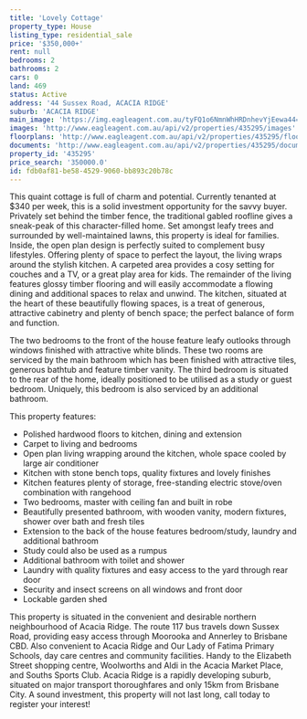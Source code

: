 ```yaml
---
title: 'Lovely Cottage'
property_type: House
listing_type: residential_sale
price: '$350,000+'
rent: null
bedrooms: 2
bathrooms: 2
cars: 0
land: 469
status: Active
address: '44 Sussex Road, ACACIA RIDGE'
suburb: 'ACACIA RIDGE'
main_image: 'https://img.eagleagent.com.au/tyFQ1o6NmnWhHRDnhevYjEewa44=/1280x854/smart/https://s3-us-west-2.amazonaws.com/eagleagent-orig/images/6822859/131308106-image-M.jpg'
images: 'http://www.eagleagent.com.au/api/v2/properties/435295/images'
floorplans: 'http://www.eagleagent.com.au/api/v2/properties/435295/floorplans'
documents: 'http://www.eagleagent.com.au/api/v2/properties/435295/documents'
property_id: '435295'
price_search: '350000.0'
id: fdb0af81-be58-4529-9060-bb893c20b78c
---
```

This quaint cottage is full of charm and potential. Currently tenanted at $340 per week, this is a solid investment opportunity for the savvy buyer. Privately set behind the timber fence, the traditional gabled roofline gives a sneak-peak of this character-filled home. Set amongst leafy trees and surrounded by well-maintained lawns, this property is ideal for families. Inside, the open plan design is perfectly suited to complement busy lifestyles. Offering plenty of space to perfect the layout, the living wraps around the stylish kitchen. A carpeted area provides a cosy setting for couches and a TV, or a great play area for kids. The remainder of the living features glossy timber flooring and will easily accommodate a flowing dining and additional spaces to relax and unwind. The kitchen, situated at the heart of these beautifully flowing spaces, is a treat of generous, attractive cabinetry and plenty of bench space; the perfect balance of form and function.

The two bedrooms to the front of the house feature leafy outlooks through windows finished with attractive white blinds. These two rooms are serviced by the main bathroom which has been finished with attractive tiles, generous bathtub and feature timber vanity. The third bedroom is situated to the rear of the home, ideally positioned to be utilised as a study or guest bedroom. Uniquely, this bedroom is also serviced by an additional bathroom.

This property features:

*  Polished hardwood floors to kitchen, dining and extension
*  Carpet to living and bedrooms
*  Open plan living wrapping around the kitchen, whole space cooled by large air conditioner
*  Kitchen with stone bench tops, quality fixtures and lovely finishes
*  Kitchen features plenty of storage, free-standing electric stove/oven combination with rangehood
*  Two bedrooms, master with ceiling fan and built in robe
*  Beautifully presented bathroom, with wooden vanity, modern fixtures, shower over bath and fresh tiles
*  Extension to the back of the house features bedroom/study, laundry and additional bathroom
*  Study could also be used as a rumpus
*  Additional bathroom with toilet and shower
*  Laundry with quality fixtures and easy access to the yard through rear door
*  Security and insect screens on all windows and front door
*  Lockable garden shed

This property is situated in the convenient and desirable northern neighbourhood of Acacia Ridge. The route 117 bus travels down Sussex Road, providing easy access through Moorooka and Annerley to Brisbane CBD. Also convenient to Acacia Ridge and Our Lady of Fatima Primary Schools, day care centres and community facilities. Handy to the Elizabeth Street shopping centre, Woolworths and Aldi in the Acacia Market Place, and Souths Sports Club. Acacia Ridge is a rapidly developing suburb, situated on major transport thoroughfares and only 15km from Brisbane City. A sound investment, this property will not last long, call today to register your interest!